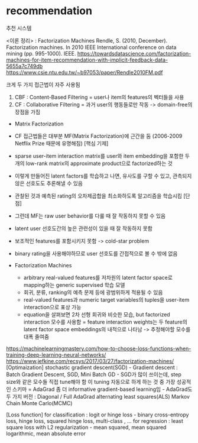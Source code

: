 # recommendation
추천 시스템

<이론 정리>
: Factorization Machines
Rendle, S. (2010, December). Factorization machines. In 2010 IEEE International conference on data mining (pp. 995-1000). IEEE.
https://towardsdatascience.com/factorization-machines-for-item-recommendation-with-implicit-feedback-data-5655a7c749db
https://www.csie.ntu.edu.tw/~b97053/paper/Rendle2010FM.pdf

크게 두 가지 접근법이 자주 사용됨
1) CBF : Content-Based Filtering
  = user나 item의 features의 벡터들을 사용
2) CF : Collaborative Filtering
  = 과거 user의 행동들로만 작동 -> domain-free의 장점을 가짐

- Matrix Factorization
 - CF 접근법들은 대부분 MF(Matrix Factorization)에 근간을 둠
   (2006-2009 Netflix Prize 때문에 유명해짐)
 [핵심 기제]  
 - sparse user-item interaction matrix를 user와 item embedding을 포함한 두 개의 low-rank matrix의 approximate product으로 factorized하는 것
 - 이렇게 만들어진 latent factors를 학습하고 나면, 유사도를 구할 수 있고, 관측되지 않은 선호도도 추론해낼 수 있음
 - 관찰된 것과 예측된 rating의 오차제곱합을 최소화하도록 알고리즘을 학습시킴
 [단점]
 - 그런데 MF는 raw user behavior를 다룰 때 잘 작동하지 못할 수 있음
 - latent user 선호도간의 높은 관련성이 있을 때 잘 작동하지 못함
 - 보조적인 features를 포함시키지 못함 -> cold-star problem
 - binary rating을 사용해야하므로 user 선호도를 간접적으로 볼 수 밖에 없음

- Factorization Machines
  - arbitrary real-valued features를 저차원의 latent factor space로 mapping하는 generic supervised 학습 모델
  - 회귀, 분류, ranking의 예측 문제 등에 광범위하게 적용될 수 있음
  - real-valued features과 numeric target variables의 tuples을 user-item interaction으로 표상 가능
  - equation을 살펴보면 2차 선형 회귀와 비슷한 모습, but factorized interaction 모수를 사용함
    = feature interaction weights는 두 feature의 latent factor space embeddings의 내적으로 나타남
    -> 추정해야할 모수를 대폭 줄여줌
    
https://machinelearningmastery.com/how-to-choose-loss-functions-when-training-deep-learning-neural-networks/
https://www.jefkine.com/recsys/2017/03/27/factorization-machines/
[Optimaization]
stochastic gradient descent(SGD)
	- Gradient descent : Batch Gradient Descent, SGD, Mini Batch GD
		- SGD가 많이 쓰이는데, step size와 같은 모수들 직접 tune해야 함
		이 tuning 자동으로 하게 하는 것 중 가장 성공적인 스키마 = AdaGrad
		좀 더 informative gradient-based learning임
			- AdaGrad도 두 가지 버전 : Diagonal / Full AdaGrad
alternating least squares(ALS)
Markov Chain Monte Carlo(MCMC)

[Loss function]
for classification : logit or hinge loss
	- binary cross-entropy loss, hinge loss, squared hinge loss, multi-class , ...
for regression : least square loss with L2 regularization
	- mean squared, mean squared logarithmic, mean absolute error
